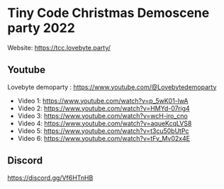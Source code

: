 # Tiny Code Christmas Demoscene party 2022

Website: https://tcc.lovebyte.party/

## Youtube  

Lovebyte demoparty : https://www.youtube.com/@Lovebytedemoparty

* Video 1: https://www.youtube.com/watch?v=p_5wK01-lwA
* Video 2: https://www.youtube.com/watch?v=HMYd-07rig4
* Video 3: https://www.youtube.com/watch?v=wcH-iro_cno
* Video 4: https://www.youtube.com/watch?v=aqueKcqLVS8
* Video 5: https://www.youtube.com/watch?v=t3cu50bUtPc
* Video 6: https://www.youtube.com/watch?v=tFv_Mv02x4E

## Discord  

https://discord.gg/Vf6HTnHB